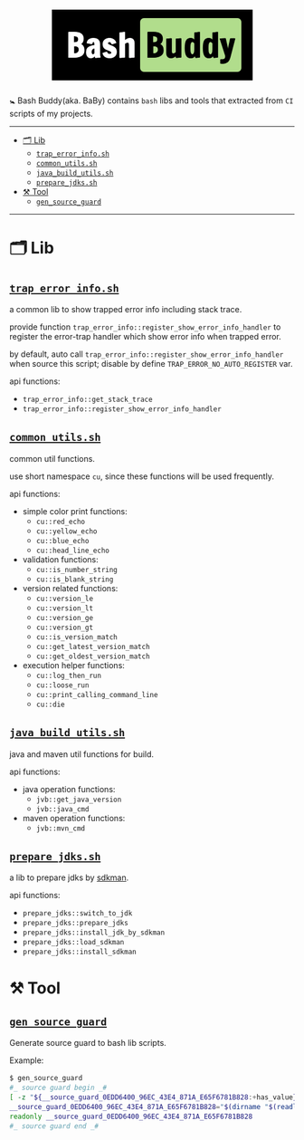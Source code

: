 # <div align="center"><a href="#"><img src="docs/logo.png" alt="🚼 Bash Buddy"></a></div>

🚼 Bash Buddy(aka. BaBy) contains `bash` libs and tools that extracted from `CI` scripts of my projects.

-----------------------------------

<!-- START doctoc generated TOC please keep comment here to allow auto update -->
<!-- DON'T EDIT THIS SECTION, INSTEAD RE-RUN doctoc TO UPDATE -->

- [🗂 Lib](#%F0%9F%97%82-lib)
    - [`trap_error_info.sh`](#trap_error_infosh)
    - [`common_utils.sh`](#common_utilssh)
    - [`java_build_utils.sh`](#java_build_utilssh)
    - [`prepare_jdks.sh`](#prepare_jdkssh)
- [⚒️ Tool](#-tool)
    - [`gen_source_guard`](#gen_source_guard)

<!-- END doctoc generated TOC please keep comment here to allow auto update -->

-----------------------------------

# 🗂 Lib

## [`trap_error_info.sh`](lib/trap_error_info.sh)

a common lib to show trapped error info including stack trace.

provide function `trap_error_info::register_show_error_info_handler`
to register the error-trap handler which show error info when trapped error.

by default, auto call `trap_error_info::register_show_error_info_handler` when source this script; disable by
define `TRAP_ERROR_NO_AUTO_REGISTER` var.

api functions:

- `trap_error_info::get_stack_trace`
- `trap_error_info::register_show_error_info_handler`

## [`common_utils.sh`](lib/common_utils.sh)

common util functions.

use short namespace `cu`, since these functions will be used frequently.

api functions:

- simple color print functions:
    - `cu::red_echo`
    - `cu::yellow_echo`
    - `cu::blue_echo`
    - `cu::head_line_echo`
- validation functions:
    - `cu::is_number_string`
    - `cu::is_blank_string`
- version related functions:
    - `cu::version_le`
    - `cu::version_lt`
    - `cu::version_ge`
    - `cu::version_gt`
    - `cu::is_version_match`
    - `cu::get_latest_version_match`
    - `cu::get_oldest_version_match`
- execution helper functions:
    - `cu::log_then_run`
    - `cu::loose_run`
    - `cu::print_calling_command_line`
    - `cu::die`

## [`java_build_utils.sh`](lib/java_build_utils.sh)

java and maven util functions for build.

api functions:

- java operation functions:
    - `jvb::get_java_version`
    - `jvb::java_cmd`
- maven operation functions:
    - `jvb::mvn_cmd`

## [`prepare_jdks.sh`](lib/prepare_jdks.sh)

a lib to prepare jdks by [sdkman](https://sdkman.io/).

api functions:

- `prepare_jdks::switch_to_jdk`
- `prepare_jdks::prepare_jdks`
- `prepare_jdks::install_jdk_by_sdkman`
- `prepare_jdks::load_sdkman`
- `prepare_jdks::install_sdkman`

# ⚒️ Tool

## [`gen_source_guard`](bin/gen_source_guard)

Generate source guard to bash lib scripts.

Example:

```sh
$ gen_source_guard
#_ source guard begin _#
[ -z "${__source_guard_0EDD6400_96EC_43E4_871A_E65F6781B828:+has_value}" ] || return 0
__source_guard_0EDD6400_96EC_43E4_871A_E65F6781B828="$(dirname "$(readlink -f "${BASH_SOURCE[0]}")")"
readonly __source_guard_0EDD6400_96EC_43E4_871A_E65F6781B828
#_ source guard end _#
```
